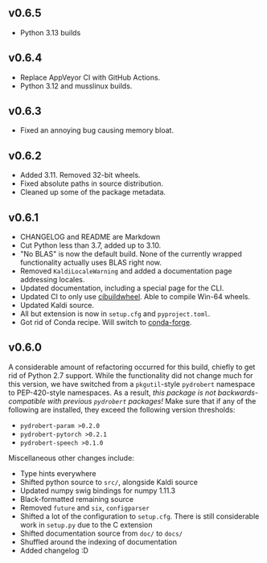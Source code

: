 v0.6.5
------
- Python 3.13 builds

v0.6.4
------
- Replace AppVeyor CI with GitHub Actions.
- Python 3.12 and musslinux builds.

v0.6.3
------
- Fixed an annoying bug causing memory bloat.

v0.6.2
------
- Added 3.11. Removed 32-bit wheels.
- Fixed absolute paths in source distribution.
- Cleaned up some of the package metadata.

v0.6.1
------

- CHANGELOG and README are Markdown
- Cut Python less than 3.7, added up to 3.10.
- "No BLAS" is now the default build. None of the currently wrapped
  functionality actually uses BLAS right now. 
- Removed `KaldiLocaleWarning` and added a documentation page addressing
  locales.
- Updated documentation, including a special page for the CLI.
- Updated CI to only use [cibuildwheel](https://github.com/pypa/cibuildwheel/).
  Able to compile Win-64 wheels.
- Updated Kaldi source.
- All but extension is now in `setup.cfg` and `pyproject.toml`.
- Got rid of Conda recipe. Will switch to
  [conda-forge](https://conda-forge.org/).

v0.6.0
------

A considerable amount of refactoring occurred for this build, chiefly to get
rid of Python 2.7 support. While the functionality did not change much for this
version, we have switched from a `pkgutil`-style `pydrobert` namespace to
PEP-420-style namespaces. As a result, *this package is not
backwards-compatible with previous `pydrobert` packages!* Make sure that if
any of the following are installed, they exceed the following version
thresholds:

- `pydrobert-param >0.2.0`
- `pydrobert-pytorch >0.2.1`
- `pydrobert-speech >0.1.0`

Miscellaneous other changes include:

- Type hints everywhere
- Shifted python source to `src/`, alongside Kaldi source
- Updated numpy swig bindings for numpy 1.11.3
- Black-formatted remaining source
- Removed `future` and `six`, `configparser`
- Shifted a lot of the configuration to `setup.cfg`. There is still
  considerable work in `setup.py` due to the C extension
- Shifted documentation source from `doc/` to `docs/`
- Shuffled around the indexing of documentation
- Added changelog :D

